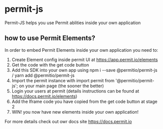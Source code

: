 # permit-js

Permit-JS helps you use Permit ablities inside your own application

## how to use Permit Elements?

In order to embed Permit Elements inside your own application you need to:
1. Create Element config inside permit UI at https://app.permit.io/elements
2. Get the code with the get code button
3. Add this SDK into your own app using npm i --save @permitio/permit-js / yarn add @permitio/permit-js
4. Import the permit instance with import permit from '@permitio/permit-js'; on your main page (the sooner the better)
5. Login your users at permit (details instructions can be found at https://docs.permit.io/elements)
6. Add the Iframe code you have copied from the get code button at stage 2
7. WIN! you now have new elements inside your own application!


For more details check out owr docs site https://docs.permit.io